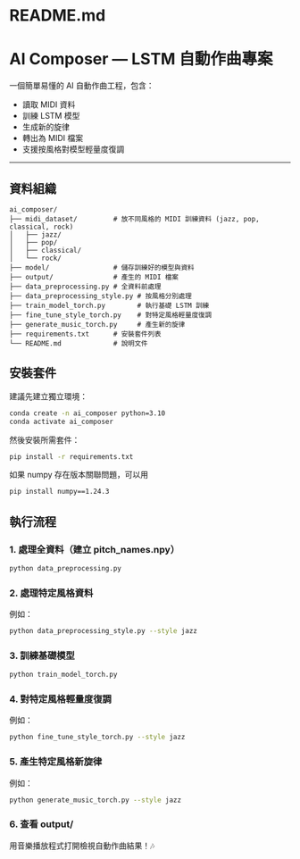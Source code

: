 # README.md

# AI Composer — LSTM 自動作曲專案

一個簡單易懂的 AI 自動作曲工程，包含：
- 讀取 MIDI 資料
- 訓練 LSTM 模型
- 生成新的旋律
- 轉出為 MIDI 檔案
- 支援按風格對模型輕量度復調

---

## 資料組織

```
ai_composer/
├── midi_dataset/         # 放不同風格的 MIDI 訓練資料 (jazz, pop, classical, rock)
│   ├── jazz/
│   ├── pop/
│   ├── classical/
│   └── rock/
├── model/                # 儲存訓練好的模型與資料
├── output/               # 產生的 MIDI 檔案
├── data_preprocessing.py # 全資料前處理
├── data_preprocessing_style.py # 按風格分別處理
├── train_model_torch.py        # 執行基礎 LSTM 訓練
├── fine_tune_style_torch.py    # 對特定風格輕量度復調
├── generate_music_torch.py     # 產生新的旋律
├── requirements.txt      # 安裝套件列表
└── README.md             # 說明文件
```

## 安裝套件

建議先建立獨立環境：

```bash
conda create -n ai_composer python=3.10
conda activate ai_composer
```

然後安裝所需套件：

```bash
pip install -r requirements.txt
```

如果 numpy 存在版本關聯問題，可以用

```bash
pip install numpy==1.24.3
```


## 執行流程

### 1. 處理全資料（建立 pitch_names.npy）

```bash
python data_preprocessing.py
```

### 2. 處理特定風格資料

例如：
```bash
python data_preprocessing_style.py --style jazz
```

### 3. 訓練基礎模型

```bash
python train_model_torch.py
```

### 4. 對特定風格輕量度復調

例如：
```bash
python fine_tune_style_torch.py --style jazz
```

### 5. 產生特定風格新旋律

例如：
```bash
python generate_music_torch.py --style jazz
```

### 6. 查看 output/

用音樂播放程式打開檢視自動作曲結果！🎶

